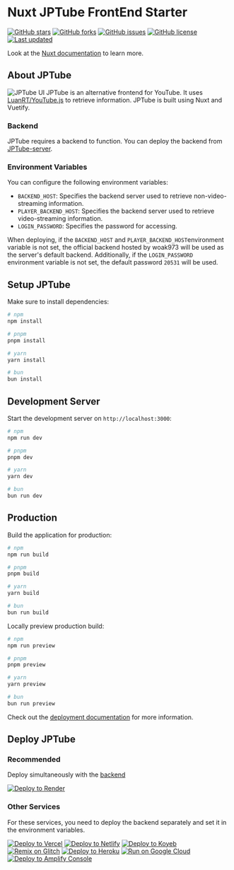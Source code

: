 # Nuxt JPTube FrontEnd Starter
[![GitHub stars](https://img.shields.io/github/stars/woak973/JPTube)](https://github.com/woak973/JPTube/stargazers)
[![GitHub forks](https://img.shields.io/github/forks/woak973/JPTube)](https://github.com/woak973/JPTube/network)
[![GitHub issues](https://img.shields.io/github/issues/woak973/JPTube)](https://github.com/woak973/JPTube/issues)
[![GitHub license](https://img.shields.io/github/license/woak973/JPTube)](https://github.com/woak973/JPTube/blob/master/LICENSE)
[![Last updated](https://img.shields.io/github/last-commit/woak973/JPTube)](https://github.com/woak973/JPTube/commits/master)


Look at the [Nuxt documentation](https://nuxt.com/docs/getting-started/introduction) to learn more.

## About JPTube
![JPTube UI](https://raw.githubusercontent.com/woak973/JPTube/master/public/example.png)
JPTube is an alternative frontend for YouTube. It uses [LuanRT/YouTube.js](https://github.com/LuanRT/YouTube.js) to retrieve information. JPTube is built using Nuxt and Vuetify.

### Backend

JPTube requires a backend to function. You can deploy the backend from [JPTube-server](https://github.com/woak973/JPTube-server).

### Environment Variables

You can configure the following environment variables:

- `BACKEND_HOST`: Specifies the backend server used to retrieve non-video-streaming information.
- `PLAYER_BACKEND_HOST`: Specifies the backend server used to retrieve video-streaming information.
- `LOGIN_PASSWORD`: Specifies the password for accessing.

When deploying, if the `BACKEND_HOST` and `PLAYER_BACKEND_HOST`environment variable is not set, the official backend hosted by woak973 will be used as the server's default backend. Additionally, if the `LOGIN_PASSWORD` environment variable is not set, the default password `20531` will be used.

## Setup JPTube

Make sure to install dependencies:

```bash
# npm
npm install

# pnpm
pnpm install

# yarn
yarn install

# bun
bun install
```

## Development Server

Start the development server on `http://localhost:3000`:

```bash
# npm
npm run dev

# pnpm
pnpm dev

# yarn
yarn dev

# bun
bun run dev
```

## Production

Build the application for production:

```bash
# npm
npm run build

# pnpm
pnpm build

# yarn
yarn build

# bun
bun run build
```

Locally preview production build:

```bash
# npm
npm run preview

# pnpm
pnpm preview

# yarn
yarn preview

# bun
bun run preview
```

Check out the [deployment documentation](https://nuxt.com/docs/getting-started/deployment) for more information.

## Deploy JPTube
### Recommended
Deploy simultaneously with the [backend](https://github.com/woak973/JPTube-Server)

[![Deploy to Render](https://render.com/images/deploy-to-render-button.svg)](https://render.com/deploy?repo=https://github.com/woak973/JPTube)

### Other Services
For these services, you need to deploy the backend separately and set it in the environment variables.

[![Deploy to Vercel](https://binbashbanana.github.io/deploy-buttons/buttons/official/vercel.svg)](https://vercel.com/new/clone?repository-url=https://github.com/woak973/JPTube)
[![Deploy to Netlify](https://binbashbanana.github.io/deploy-buttons/buttons/official/netlify.svg)](https://app.netlify.com/start/deploy?repository=https://github.com/woak973/JPTube)
[![Deploy to Koyeb](https://binbashbanana.github.io/deploy-buttons/buttons/official/koyeb.svg)](https://app.koyeb.com/deploy?type=git&repository=github.com/woak973/JPTube&branch=master&name=jptube)
[![Remix on Glitch](https://cdn.glitch.com/2703baf2-b643-4da7-ab91-7ee2a2d00b5b%2Fremix-button.svg)](https://glitch.com/edit/#!/import/github/woak973/JPTube)
[![Deploy to Heroku](https://binbashbanana.github.io/deploy-buttons/buttons/official/heroku.svg)](https://heroku.com/deploy/?template=https://github.com/woak973/JPTube)
[![Run on Google Cloud](https://binbashbanana.github.io/deploy-buttons/buttons/official/googlecloud.svg)](https://deploy.cloud.run/?git_repo=https://github.com/woak973/JPTube)
[![Deploy to Amplify Console](https://binbashbanana.github.io/deploy-buttons/buttons/remade/amplifyconsole.svg)](https://console.aws.amazon.com/amplify/home#/deploy?repo=https://github.com/woak973/JPTube)

